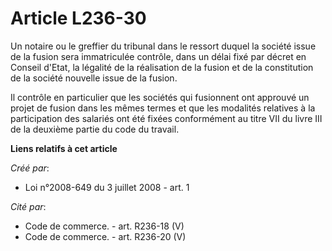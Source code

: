 # Article L236-30

Un notaire ou le greffier du tribunal dans le ressort duquel la société issue de la fusion sera immatriculée contrôle, dans
un délai fixé par décret en Conseil d'Etat, la légalité de la réalisation de la fusion et de la constitution de la société
nouvelle issue de la fusion. 

Il contrôle en particulier que les sociétés qui fusionnent ont approuvé un projet de fusion dans les mêmes termes et que les
modalités relatives à la participation des salariés ont été fixées conformément au titre VII du livre III de la deuxième
partie du code du travail.

**Liens relatifs à cet article**

_Créé par_:

  - Loi n°2008-649 du 3 juillet 2008 - art. 1

_Cité par_:

  - Code de commerce. - art. R236-18 (V)
  - Code de commerce. - art. R236-20 (V)
